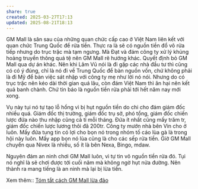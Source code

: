 ```yaml
---
share: true
created: 2025-03-27T17:13
updated: 2025-08-21T18:13
---
```

GM Mall là sân sau của những quan chức cấp cao ở Việt Nam liên kết với quan chức Trung Quốc để rửa tiền. Thực ra là sẽ có nguồn tiền đổ vô rửa tiếp nhưng do trục trặc mà tạm ngưng. Mà Đạt và đám công ty xử lý khủng hoảng truyền thông quá tệ nên GM Mall rẽ hướng khác. Quyết định bỏ GM Mall qua dự án khác. Nên khi Lâm Vũ nói là đi gặp các nhà đầu tư thì cũng có có ý đúng, chỉ là nó đi về Trung Quốc để bàn nguồn vốn, chứ không phải là đi Mỹ để bàn việc sát nhập với công ty mẹ như lời nó nói. Nhưng do có trục trặc nên kéo dài thời gian quá lâu, còn đám Việt Nam thì ăn hại nên kết quả banh chành. Chứ tin báo là nguồn tiền rửa phải tới hết năm nay mới xong.

Vụ này tụi nó tự tạo lỗ hổng vì bị hụt nguồn tiền do chi cho đám giám đốc nhiều quá. Giám đốc thị trường, giám đốc trụ sở, phó tổng, giám đốc chiến lược đứa nào thu nhập cũng cả tỉ mỗi tháng. Đứa ít nhất cũng mấy trăm tr, giám đốc chiến lược lương thôi đã 200tr. Công ty mướn nhà bên Vin cho ở luôn. Mấy đứa tung tin có lợi cho bọn nó trong nhóm tố cáo lùa gà là trong hội này luôn. Mấy app bọn nó lùa cũng là cho các sếp rửa tiền. Giờ GM Mall chuyển qua Nivex là nhiều, số ít là bên Nexa, Bingo, mdaw.

Nguyên đám an ninh chơi GM Mall luôn, vì tự tin vô nguồn tiền rửa đó. Tụi nó nghĩ là sẽ chơi được tới cuối năm mà không ngờ hụt nửa đường. Nên thành ra mang tiếng là an ninh mà lại bị lừa tiền.

Xem thêm:: [Tóm tắt cách GM Mall lừa đảo](./T%C3%B3m%20t%E1%BA%AFt%20c%C3%A1ch%20GM%20Mall%20l%E1%BB%ABa%20%C4%91%E1%BA%A3o.md)